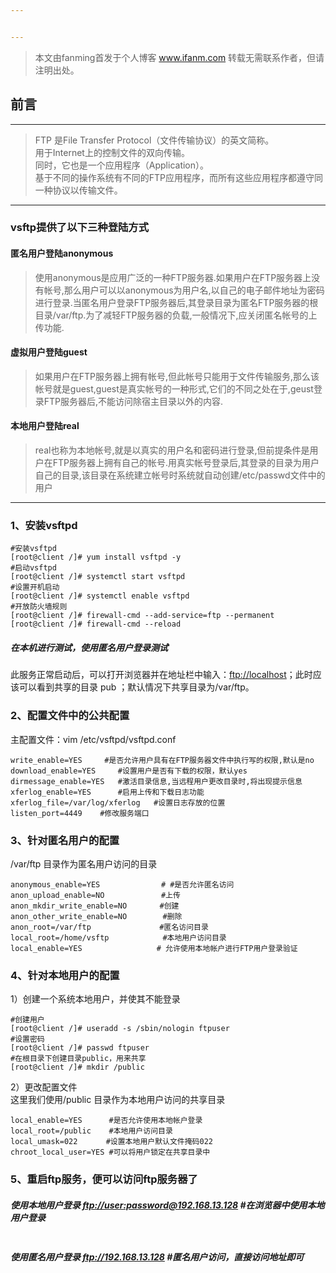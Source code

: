 ```yaml
---


---
```


<blockquote>
<p>本文由fanming首发于个人博客 <a href="http://www.ifanm.com">www.ifanm.com</a>  转载无需联系作者，但请注明出处。</p>
</blockquote>
<h2 id="前言">前言</h2>
<hr>
<blockquote>
<p>FTP 是File Transfer Protocol（文件传输协议）的英文简称。<br>
用于Internet上的控制文件的双向传输。<br>
同时，它也是一个应用程序（Application）。<br>
基于不同的操作系统有不同的FTP应用程序，而所有这些应用程序都遵守同一种协议以传输文件。</p>
</blockquote>
<hr>
<h3 id="vsftp提供了以下三种登陆方式">vsftp提供了以下三种登陆方式</h3>
<h4 id="匿名用户登陆anonymous">匿名用户登陆anonymous</h4>
<blockquote>
<p>使用anonymous是应用广泛的一种FTP服务器.如果用户在FTP服务器上没有帐号,那么用户可以以anonymous为用户名,以自己的电子邮件地址为密码进行登录.当匿名用户登录FTP服务器后,其登录目录为匿名FTP服务器的根目录/var/ftp.为了减轻FTP服务器的负载,一般情况下,应关闭匿名帐号的上传功能.</p>
</blockquote>
<h4 id="虚拟用户登陆guest">虚拟用户登陆guest</h4>
<blockquote>
<p>如果用户在FTP服务器上拥有帐号,但此帐号只能用于文件传输服务,那么该帐号就是guest,guest是真实帐号的一种形式,它们的不同之处在于,geust登录FTP服务器后,不能访问除宿主目录以外的内容.</p>
</blockquote>
<h4 id="本地用户登陆real">本地用户登陆real</h4>
<blockquote>
<p>real也称为本地帐号,就是以真实的用户名和密码进行登录,但前提条件是用户在FTP服务器上拥有自己的帐号.用真实帐号登录后,其登录的目录为用户自己的目录,该目录在系统建立帐号时系统就自动创建/etc/passwd文件中的用户</p>
</blockquote>
<hr>
<h3 id="、安装vsftpd">1、安装vsftpd</h3>
<pre class=" language-bash"><code class="prism  language-bash"><span class="token comment">#安装vsftpd</span>
<span class="token punctuation">[</span>root@client /<span class="token punctuation">]</span><span class="token comment"># yum install vsftpd -y</span>
<span class="token comment">#启动vsftpd</span>
<span class="token punctuation">[</span>root@client /<span class="token punctuation">]</span><span class="token comment"># systemctl start vsftpd</span>
<span class="token comment">#设置开机启动</span>
<span class="token punctuation">[</span>root@client /<span class="token punctuation">]</span><span class="token comment"># systemctl enable vsftpd</span>
<span class="token comment">#开放防火墙规则</span>
<span class="token punctuation">[</span>root@client /<span class="token punctuation">]</span><span class="token comment"># firewall-cmd --add-service=ftp --permanent</span>
<span class="token punctuation">[</span>root@client /<span class="token punctuation">]</span><span class="token comment"># firewall-cmd --reload</span>
</code></pre>
<h5 id="在本机进行测试，使用匿名用户登录测试">在本机进行测试，使用匿名用户登录测试</h5>
<p>此服务正常启动后，可以打开浏览器并在地址栏中输入：<a href="ftp://localhost">ftp://localhost</a>；此时应该可以看到共享的目录 pub ；默认情况下共享目录为/var/ftp。</p>
<h3 id="、配置文件中的公共配置">2、配置文件中的公共配置</h3>
<p>主配置文件：vim /etc/vsftpd/vsftpd.conf</p>
<pre class=" language-bash"><code class="prism  language-bash">write_enable<span class="token operator">=</span>YES	 	<span class="token comment">#是否允许用户具有在FTP服务器文件中执行写的权限,默认是no</span>
download_enable<span class="token operator">=</span>YES 	<span class="token comment">#设置用户是否有下载的权限，默认yes</span>
dirmessage_enable<span class="token operator">=</span>YES 	<span class="token comment">#激活目录信息,当远程用户更改目录时,将出现提示信息</span>
xferlog_enable<span class="token operator">=</span>YES 		<span class="token comment">#启用上传和下载日志功能</span>
xferlog_file<span class="token operator">=</span>/var/log/xferlog	<span class="token comment">#设置日志存放的位置</span>
listen_port<span class="token operator">=</span>4449	<span class="token comment">#修改服务端口</span>
</code></pre>
<h3 id="、针对匿名用户的配置">3、针对匿名用户的配置</h3>
<p>/var/ftp 目录作为匿名用户访问的目录</p>
<pre class=" language-bash"><code class="prism  language-bash">anonymous_enable<span class="token operator">=</span>YES 　　　　      <span class="token comment">#	#是否允许匿名访问  </span>
anon_upload_enable<span class="token operator">=</span>NO   　　　　   <span class="token comment">#上传  </span>
anon_mkdir_write_enable<span class="token operator">=</span>NO  　　  <span class="token comment">#创建  </span>
anon_other_write_enable<span class="token operator">=</span>NO        <span class="token comment">#删除  </span>
anon_root<span class="token operator">=</span>/var/ftp 　　　　　　　　 <span class="token comment">#匿名访问目录  </span>
local_root<span class="token operator">=</span>/home/vsftp            <span class="token comment">#本地用户访问目录  </span>
local_enable<span class="token operator">=</span>YES      　　　　    <span class="token comment"># 允许使用本地帐户进行FTP用户登录验证  </span>
</code></pre>
<h3 id="、针对本地用户的配置">4、针对本地用户的配置</h3>
<p>1）创建一个系统本地用户，并使其不能登录</p>
<pre class=" language-bash"><code class="prism  language-bash"><span class="token comment">#创建用户 </span>
<span class="token punctuation">[</span>root@client /<span class="token punctuation">]</span><span class="token comment"># useradd -s /sbin/nologin ftpuser  </span>
<span class="token comment">#设置密码</span>
<span class="token punctuation">[</span>root@client /<span class="token punctuation">]</span><span class="token comment"># passwd ftpuser       </span>
<span class="token comment">#在根目录下创建目录public，用来共享</span>
<span class="token punctuation">[</span>root@client /<span class="token punctuation">]</span><span class="token comment"># mkdir /public       </span>
</code></pre>
<p>2）更改配置文件<br>
这里我们使用/public 目录作为本地用户访问的共享目录</p>
<pre class=" language-bash"><code class="prism  language-bash">local_enable<span class="token operator">=</span>YES      <span class="token comment">#是否允许使用本地帐户登录 </span>
local_root<span class="token operator">=</span>/public    <span class="token comment">#本地用户访问目录  </span>
local_umask<span class="token operator">=</span>022   　　<span class="token comment">#设置本地用户默认文件掩码022　　　</span>
chroot_local_user<span class="token operator">=</span>YES <span class="token comment">#可以将用户锁定在共享目录中　　　　</span>
</code></pre>
<h3 id="、重启ftp服务，便可以访问ftp服务器了">5、重启ftp服务，便可以访问ftp服务器了</h3>
<h5 id="使用本地用户登录-ftpuserpassword192.168.13.128-在浏览器中使用本地用户登录">使用本地用户登录 <a href="ftp://user:password@192.168.13.128">ftp://user:password@192.168.13.128</a> #在浏览器中使用本地用户登录</h5>
<p><img src="https://ws1.sinaimg.cn/large/006h9k0Tly1fwkmoued00j30g503uq37.jpg" alt=""></p>
<h5 id="使用匿名用户登录--ftp192.168.13.128-匿名用户访问，直接访问地址即可">使用匿名用户登录  <a href="ftp://192.168.13.128">ftp://192.168.13.128</a> #匿名用户访问，直接访问地址即可</h5>
<p><img src="https://ws1.sinaimg.cn/large/006h9k0Tly1fwkmqdxf3hj30g803zaac.jpg" alt=""></p>

